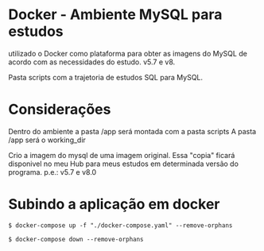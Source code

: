 # Docker - Ambiente MySQL para estudos  

utilizado o Docker como plataforma para obter as imagens do MySQL de acordo com as necessidades do estudo. v5.7 e v8.  

Pasta scripts com a trajetoria de estudos SQL para MySQL.  


# Considerações  

Dentro do ambiente a pasta /app será montada com a pasta scripts
A pasta /app será o working_dir   


Crio a imagem do mysql de uma imagem original.
Essa "copia" ficará disponivel no meu Hub para meus estudos em determinada versão do programa. p.e.: v5.7 e v8.0  

# Subindo a aplicação em docker

```
$ docker-compose up -f "./docker-compose.yaml" --remove-orphans
```
```
$ docker-compose down --remove-orphans
```
